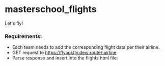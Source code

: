 # masterschool_flights

Let's fly!

### Requirements:

- Each team needs to add the corresponding flight data per their airline.
- GET request to https://flyapi.fly.dev/:route/:airline
- Parse response and insert into the flights.html file.
